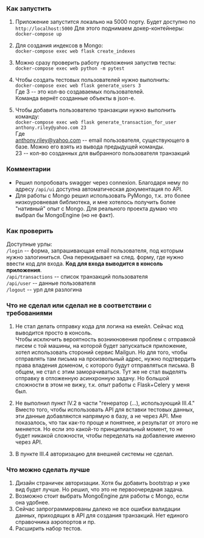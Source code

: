 ### Как запустить

1. Приложение запустится локально на 5000 порту.
Будет доступно по `http://localhost:5000`
Для этого поднимаем докер-контейнеры:  
`docker-compose up`

1. Для создания индексов в Mongo:  
`docker-compose exec web flask create_indexes`

1. Можно сразу проверить работу приложения запустив тесты:  
`docker-compose exec web python -m pytest`

1. Чтобы создать тестовых пользователей нужно выполнить:  
`docker-compose exec web flask generate_users 3`  
Где 3 -- это кол-во создаваемых пользователей.  
Команда вернёт созданные объекты в json-е.  

1. Чтобы добавить пользователю транзакции нужно выполнить команду:  
`docker-compose exec web flask generate_transaction_for_user anthony.riley@yahoo.com 23`  
Где  
anthony.riley@yahoo.com -- email пользователя, существующего в базе. Можно его взять из вывода предыдущей команды.  
23 -- кол-во созданных для выбранного пользователя транзакций  

### Комментарии
* Решил попробовать swagger через connexion. Благодаря нему по адресу `/api/ui` доступна автоматическая документация по API.  
* Для работы с Mongo решил использовать PyMongo, т.к. это более низкоуровневая библиотека, и мне хотелось получить более "нативный" опыт с Mongo. Для реального проекта думаю что выбрал бы MongoEngine (но не факт).  

### Как проверить
Доступные урлы:  
`/login` -- форма, запрашивающая email пользователя, под которым нужно залогиниться. Она перекидывает на след. форму, где нужно ввести код для входа. **Код для входа выводится в консоль приложения**.  
`/api/transactions` -- список транзакций пользователя  
`/api/user` -- данные пользователя  
`/logout` -- урл для разлогина  

### Что не сделал или сделал не в соответствии с требованиями  
1. Не стал делать отправку кода для логина на емейл. Сейчас код выводится просто в консоль.  
Чтобы исключить вероятность возникновения проблем с отправкой писем с той машины, на которой будет запускаться приложение, хотел использовать стороний сервис Mailgun. Но для того, чтобы отправлять там письма на произвольный адрес, нужно подтвердить права владения доменом, с которого будут отправляться письма. В общем, не стал с этим заморачиваться.
Тут же не стал выделять отправку в отложенную асинхронную задачу. Но большой сложности в этом не вижу, т.к. опыт работы с Flask+Celery у меня был.  

1. Не выполнил пункт IV.2 в части "генератор (...), использующий III.4."  
Вместо того, чтобы использовать API для вставки тестовых данных, эти данные добавляются напрямую в базу, а не через API. Мне показалось, что так как-то проще и понятнее, и результат от этого не меняется. Но если это какой-то принципиальный момент, то не будет никакой сложности, чтобы переделать на добавление именно через API.  

1. В пункте III.4 авторизацию для внешней системы не сделал.  

### Что можно сделать лучше
1. Дизайн страничек авторизации. Хотя бы добавить bootstrap и уже вид будет лучше. Но решил, что это не первоочередная задача.
1. Возможно стоит выбрать MongoEngine для работы с Mongo, если она удобнее.
1. Сейчас запрограммированы далеко не все ошибки валидации данных, приходящих в API для создания транзакций. Нет единого справочника аэропортов и пр.
1. Расширить набор тестов.
